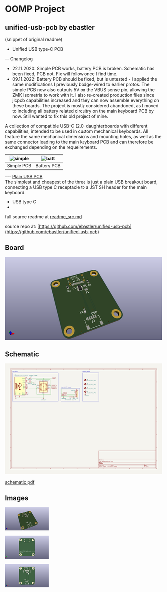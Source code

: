 # OOMP Project  
## unified-usb-pcb  by ebastler  
  
(snippet of original readme)  
  
- Unified USB type-C PCB  
  
-- Changelog  
* 22.11.2020: Simple PCB works, battery PCB is broken. Schematic has been fixed, PCB not. Fix will follow once I find time.  
* 09.11.2022: Battery PCB should be fixed, but is untested - I applied the same modifications I previously bodge-wired to earlier protos. The simple PCB now also outputs 5V on the VBUS sense pin, allowing the ZMK Isometria to work with it. I also re-created production files since jlcpcb capabilities increased and they can now assemble everything on these boards. The project is mostly considered abandoned, as I moved to including all battery related circuitry on the main keyboard PCB by now. Still wanted to fix this old project of mine.  
  
A collection of compatible USB-C (2.0) daughterboards with different capabilities, intended to be used in custom mechanical keyboards. All feature the same mechanical dimensions and mounting holes, as well as the same connector leading to the main keyboard PCB and can therefore be exchanged depending on the requeirements.  
  
|![simple](unified-usb-pcb_simple/render/unified-usb-pcb_simple-.top.png)|![batt](unified-usb-pcb_batt/render/unified-usb-pcb_batt-.top.png)|  
|:----------------------------------------:|:----------------------------------------:|  
|Simple PCB |Battery PCB|  
  
--- [Plain USB PCB](unified-usb-pcb_simple)  
The simplest and cheapest of the three is just a plain USB breakout board, connecting a USB type C receptacle to a JST SH header for the main keyboard.  
 * USB type C  
 *  
  full source readme at [readme_src.md](readme_src.md)  
  
source repo at: [https://github.com/ebastler/unified-usb-pcb](https://github.com/ebastler/unified-usb-pcb)  
## Board  
  
[![working_3d.png](working_3d_600.png)](working_3d.png)  
## Schematic  
  
[![working_schematic.png](working_schematic_600.png)](working_schematic.png)  
  
[schematic pdf](working_schematic.pdf)  
## Images  
  
[![working_3d.png](working_3d_140.png)](working_3d.png)  
  
[![working_3d_back.png](working_3d_back_140.png)](working_3d_back.png)  
  
[![working_3d_front.png](working_3d_front_140.png)](working_3d_front.png)  
